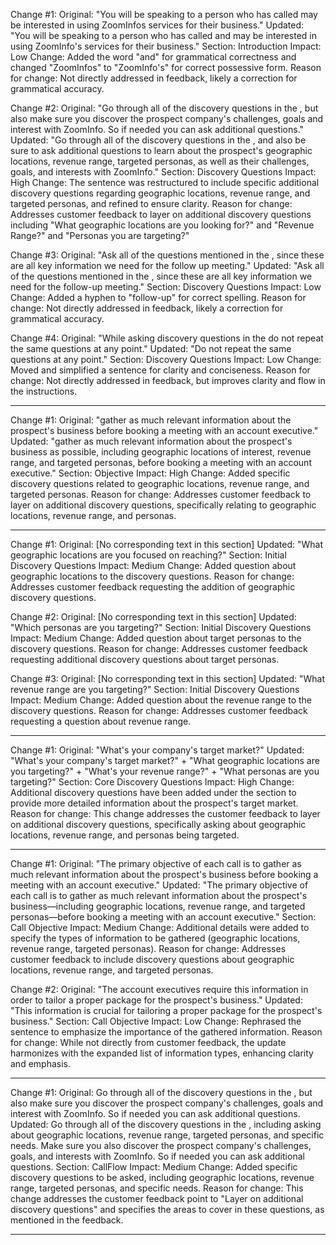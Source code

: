 Change #1:
Original: "You will be speaking to a person who has called may be interested in using ZoomInfos services for their business."
Updated: "You will be speaking to a person who has called and may be interested in using ZoomInfo's services for their business."
Section: Introduction
Impact: Low
Change: Added the word "and" for grammatical correctness and changed "ZoomInfos" to "ZoomInfo's" for correct possessive form.
Reason for change: Not directly addressed in feedback, likely a correction for grammatical accuracy.

Change #2:
Original: "Go through all of the discovery questions in the <CallFlow>, but also make sure you discover the prospect company's challenges, goals and interest with ZoomInfo. So if needed you can ask additional questions."
Updated: "Go through all of the discovery questions in the <CallFlow>, and also be sure to ask additional questions to learn about the prospect's geographic locations, revenue range, targeted personas, as well as their challenges, goals, and interests with ZoomInfo."
Section: Discovery Questions
Impact: High
Change: The sentence was restructured to include specific additional discovery questions regarding geographic locations, revenue range, and targeted personas, and refined to ensure clarity.
Reason for change: Addresses customer feedback to layer on additional discovery questions including "What geographic locations are you looking for?" and "Revenue Range?" and "Personas you are targeting?"

Change #3:
Original: "Ask all of the questions mentioned in the <CallFlow>, since these are all key information we need for the follow up meeting."
Updated: "Ask all of the questions mentioned in the <CallFlow>, since these are all key information we need for the follow-up meeting."
Section: Discovery Questions
Impact: Low
Change: Added a hyphen to "follow-up" for correct spelling.
Reason for change: Not directly addressed in feedback, likely a correction for grammatical accuracy.

Change #4:
Original: "While asking discovery questions in the <CallFlow> do not repeat the same questions at any point."
Updated: "Do not repeat the same questions at any point."
Section: Discovery Questions
Impact: Low
Change: Moved and simplified a sentence for clarity and conciseness.
Reason for change: Not directly addressed in feedback, but improves clarity and flow in the instructions.

-----------------------------------

Change #1:
Original: "gather as much relevant information about the prospect's business before booking a meeting with an account executive."
Updated: "gather as much relevant information about the prospect's business as possible, including geographic locations of interest, revenue range, and targeted personas, before booking a meeting with an account executive."
Section: Objective
Impact: High
Change: Added specific discovery questions related to geographic locations, revenue range, and targeted personas.
Reason for change: Addresses customer feedback to layer on additional discovery questions, specifically relating to geographic locations, revenue range, and personas.

-----------------------------------

Change #1:
Original: [No corresponding text in this section]
Updated: "What geographic locations are you focused on reaching?"
Section: Initial Discovery Questions
Impact: Medium
Change: Added question about geographic locations to the discovery questions.
Reason for change: Addresses customer feedback requesting the addition of geographic discovery questions.

Change #2:
Original: [No corresponding text in this section]
Updated: "Which personas are you targeting?"
Section: Initial Discovery Questions
Impact: Medium
Change: Added question about target personas to the discovery questions.
Reason for change: Addresses customer feedback requesting additional discovery questions about target personas.

Change #3:
Original: [No corresponding text in this section]
Updated: "What revenue range are you targeting?"
Section: Initial Discovery Questions
Impact: Medium
Change: Added question about the revenue range to the discovery questions.
Reason for change: Addresses customer feedback requesting a question about revenue range.

-----------------------------------

Change #1:
Original: "What's your company's target market?"
Updated: "What's your company's target market?" + "What geographic locations are you targeting?" + "What's your revenue range?" + "What personas are you targeting?"
Section: Core Discovery Questions
Impact: High
Change: Additional discovery questions have been added under the section to provide more detailed information about the prospect's target market.
Reason for change: This change addresses the customer feedback to layer on additional discovery questions, specifically asking about geographic locations, revenue range, and personas being targeted.

-----------------------------------

Change #1:
Original: "The primary objective of each call is to gather as much relevant information about the prospect's business before booking a meeting with an account executive."
Updated: "The primary objective of each call is to gather as much relevant information about the prospect's business—including geographic locations, revenue range, and targeted personas—before booking a meeting with an account executive."
Section: Call Objective
Impact: Medium
Change: Additional details were added to specify the types of information to be gathered (geographic locations, revenue range, targeted personas).
Reason for change: Addresses customer feedback to include discovery questions about geographic locations, revenue range, and targeted personas.

Change #2:
Original: "The account executives require this information in order to tailor a proper package for the prospect's business."
Updated: "This information is crucial for tailoring a proper package for the prospect's business."
Section: Call Objective
Impact: Low
Change: Rephrased the sentence to emphasize the importance of the gathered information.
Reason for change: While not directly from customer feedback, the update harmonizes with the expanded list of information types, enhancing clarity and emphasis.

-----------------------------------

Change #1:
Original: Go through all of the discovery questions in the <CallFlow>, but also make sure you discover the prospect company's challenges, goals and interest with ZoomInfo. So if needed you can ask additional questions.
Updated: Go through all of the discovery questions in the <CallFlow>, including asking about geographic locations, revenue range, targeted personas, and specific needs. Make sure you also discover the prospect company's challenges, goals, and interests with ZoomInfo. So if needed you can ask additional questions.
Section: CallFlow
Impact: Medium
Change: Added specific discovery questions to be asked, including geographic locations, revenue range, targeted personas, and specific needs.
Reason for change: This change addresses the customer feedback point to "Layer on additional discovery questions" and specifies the areas to cover in these questions, as mentioned in the feedback.

-----------------------------------

